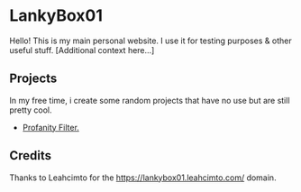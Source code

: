 # LankyBox01
Hello! This is my main personal website. I use it for testing purposes & other useful stuff. [Additional context here...]

## Projects
In my free time, i create some random projects that have no use but are still pretty cool.
- <a href="https://lankybox01.leahcimto.com/profanity-filter/">Profanity Filter.</a>
## Credits
Thanks to Leahcimto for the https://lankybox01.leahcimto.com/ domain.

